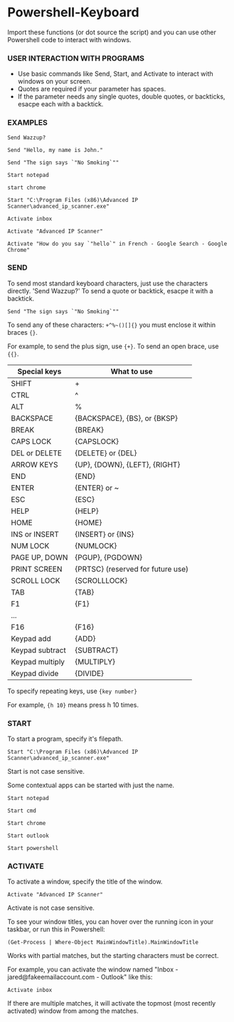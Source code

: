 # Powershell-Keyboard
Import these functions (or dot source the script) and you can use other Powershell code to interact with windows.

### USER INTERACTION WITH PROGRAMS
- Use basic commands like Send, Start, and Activate to interact with windows on your screen.
- Quotes are required if your parameter has spaces.
- If the parameter needs any single quotes, double quotes, or backticks, esacpe each with a backtick.

### EXAMPLES
```
Send Wazzup?
```
```
Send "Hello, my name is John."
```
```
Send "The sign says `"No Smoking`""
```
```
Start notepad
```
```
start chrome
```
```
Start "C:\Program Files (x86)\Advanced IP Scanner\advanced_ip_scanner.exe"
```
```
Activate inbox
```
```
Activate "Advanced IP Scanner"
```
```  
Activate "How do you say `"hello`" in French - Google Search - Google Chrome"
```

### SEND

To send most standard keyboard characters, just use the characters directly.
'Send Wazzup?'
To send a quote or backtick, esacpe it with a backtick.
```
Send "The sign says `"No Smoking`""
``` 
To send any of these characters: `+^%~()[]{}` you must enclose it within braces `{}`.

For example, to send the plus sign, use `{+}`. To send an open brace, use `{{}`.

| Special keys | What to use |
| ------------ | ----------- |
|SHIFT|+|
|CTRL|^|
|ALT|%|
|BACKSPACE|{BACKSPACE}, {BS}, or {BKSP}|
|BREAK|{BREAK}|
|CAPS LOCK|{CAPSLOCK}|
|DEL or DELETE|{DELETE} or {DEL}|
|ARROW KEYS|{UP}, {DOWN}, {LEFT}, {RIGHT}|
|END|{END}|
|ENTER|{ENTER} or ~|
|ESC|{ESC}|
|HELP|{HELP}|
|HOME|{HOME}|
|INS or INSERT|{INSERT} or {INS}|
|NUM LOCK|{NUMLOCK}|
|PAGE UP, DOWN|{PGUP}, {PGDOWN}|
|PRINT SCREEN|{PRTSC} (reserved for future use)|
|SCROLL LOCK|{SCROLLLOCK}|
|TAB|{TAB}|
|F1|{F1}|
|...|
|F16|{F16}|
|Keypad add|{ADD}|
|Keypad subtract|{SUBTRACT}|
|Keypad multiply|{MULTIPLY}|
|Keypad divide|{DIVIDE}|

To specify repeating keys, use `{key number}`

For example, `{h 10}` means press h 10 times.

### START

To start a program, specify it's filepath.
```
Start "C:\Program Files (x86)\Advanced IP Scanner\advanced_ip_scanner.exe"
```
Start is not case sensitive.

Some contextual apps can be started with just the name.
```
Start notepad
```
```
Start cmd
```
```
Start chrome
```
```
Start outlook
```
```
Start powershell
```

### ACTIVATE

To activate a window, specify the title of the window.
```
Activate "Advanced IP Scanner"
```
Activate is not case sensitive.

To see your window titles, you can hover over the running icon in your taskbar, or run this in Powershell:
```
(Get-Process | Where-Object MainWindowTitle).MainWindowTitle
```
Works with partial matches, but the starting characters must be correct.

For example, you can activate the window named "Inbox - jared<span>@</span>fakeemailaccount.com - Outlook" like this:
```
Activate inbox
```
If there are multiple matches, it will activate the topmost (most recently activated) window from among the matches.
